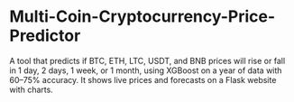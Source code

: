 # Multi-Coin-Cryptocurrency-Price-Predictor
A tool that predicts if BTC, ETH, LTC, USDT, and BNB prices will rise or fall in 1 day, 2 days, 1 week, or 1 month, using XGBoost on a year of data with 60–75% accuracy. It shows live prices and forecasts on a Flask website with charts.
